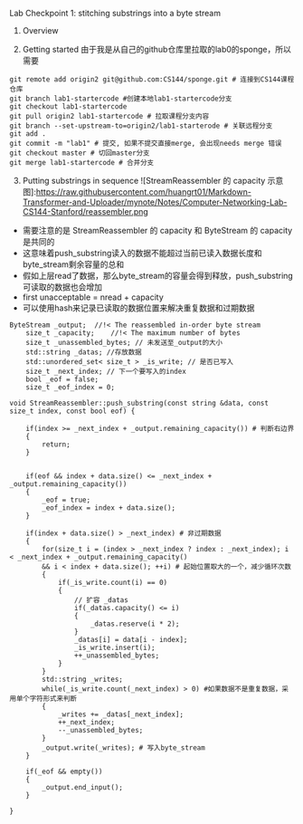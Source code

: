 Lab Checkpoint 1: stitching substrings into a byte stream

1. Overview

2. Getting started
由于我是从自己的github仓库里拉取的lab0的sponge，所以需要
```
git remote add origin2 git@github.com:CS144/sponge.git # 连接到CS144课程仓库
git branch lab1-startercode #创建本地lab1-startercode分支
git checkout lab1-startercode
git pull origin2 lab1-startercode # 拉取课程分支内容
git branch --set-upstream-to=origin2/lab1-starterode # 关联远程分支
git add .
git commit -m "lab1" # 提交, 如果不提交直接merge, 会出现needs merge 错误
git checkout master # 切回master分支
git merge lab1-startercode # 合并分支
```
3. Putting substrings in sequence
![StreamReassembler 的 capacity 示意图]:https://raw.githubusercontent.com/huangrt01/Markdown-Transformer-and-Uploader/mynote/Notes/Computer-Networking-Lab-CS144-Stanford/reassembler.png
 - 需要注意的是 StreamReassembler 的 capacity 和 ByteStream 的 capacity 是共同的
 - 这意味着push_substring读入的数据不能超过当前已读入数据长度和byte_stream剩余容量的总和
 - 假如上层read了数据，那么byte_stream的容量会得到释放，push_substring可读取的数据也会增加
 - first unacceptable = nread + capacity
 - 可以使用hash来记录已读取的数据位置来解决重复数据和过期数据

```
ByteStream _output;  //!< The reassembled in-order byte stream
    size_t _capacity;    //!< The maximum number of bytes
    size_t _unassembled_bytes; // 未发送至_output的大小
    std::string _datas; //存放数据
    std::unordered_set< size_t > _is_write; // 是否已写入
    size_t _next_index; // 下一个要写入的index
    bool _eof = false;
    size_t _eof_index = 0;
```
```
void StreamReassembler::push_substring(const string &data, const size_t index, const bool eof) {

    if(index >= _next_index + _output.remaining_capacity()) # 判断右边界
    {
        return;
    }


    if(eof && index + data.size() <= _next_index + _output.remaining_capacity())
    {
        _eof = true;
        _eof_index = index + data.size();
    }

    if(index + data.size() > _next_index) # 非过期数据
    {
        for(size_t i = (index > _next_index ? index : _next_index); i < _next_index + _output.remaining_capacity()
        && i < index + data.size(); ++i) # 起始位置取大的一个，减少循环次数
        {
            if(_is_write.count(i) == 0)
            {
                // 扩容 _datas
                if(_datas.capacity() <= i)
                {
                    _datas.reserve(i * 2);
                }
                _datas[i] = data[i - index];
                _is_write.insert(i);
                ++_unassembled_bytes;
            }
        }
        std::string _writes;
        while(_is_write.count(_next_index) > 0) #如果数据不是重复数据，采用单个字符形式来判断
        {
            _writes += _datas[_next_index]; 
            ++_next_index;
            --_unassembled_bytes;
        }
        _output.write(_writes); # 写入byte_stream
    }
    
    if(_eof && empty())
    {
        _output.end_input();
    }

}
```





